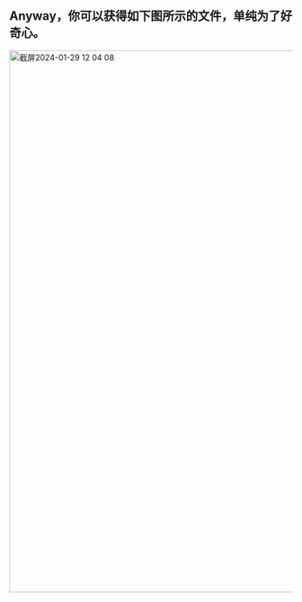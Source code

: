 Anyway，你可以获得如下图所示的文件，单纯为了好奇心。
----------
<img width="965" alt="截屏2024-01-29 12 04 08" src="https://github.com/OOAAHH/Celltpyist_modelPkl2excel/assets/19518905/358082ef-abd8-4686-97fe-2eadfb6fd4a9">
